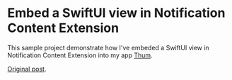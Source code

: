 #  Embed a SwiftUI view in Notification Content Extension

This sample project demonstrate how I've embeded a SwiftUI view in Notification Content Extension into my app  [Thum](https://apps.apple.com/be/app/thum-events-reminders/id1549820386).

[Original post](http://brunowernimont.me/howtos/2021-06-21-embed-swiftui-view-in-notification-content-extension).